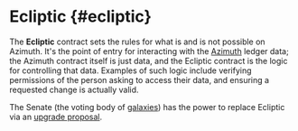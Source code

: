 # Ecliptic {#ecliptic}

The **Ecliptic** contract sets the rules for what is and is not possible on Azimuth. It's the point of entry for interacting with the [Azimuth](azimuth.md) ledger data; the Azimuth contract itself is just data, and the Ecliptic contract is the logic for controlling that data. Examples of such logic include verifying permissions of the person asking to access their data, and ensuring a requested change is actually valid.

The Senate (the voting body of [galaxies](galaxy.md)) has the power to replace Ecliptic via an [upgrade proposal](upgrade.md).
